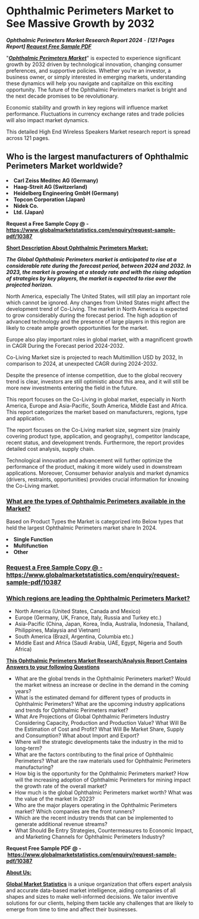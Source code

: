 <h1>Ophthalmic Perimeters Market to See Massive Growth by 2032</h1><p><em><strong>Ophthalmic Perimeters Market Research Report 2024</strong></em>&nbsp;-&nbsp;<em><strong>[121 Pages Report] </strong></em><em><strong><a href="https://www.globalmarketstatistics.com/enquiry/request-sample-pdf/10387">Request Free Sample PDF</a></strong></em></p><p>"<a style="font-style: italic; font-weight: bold;" href="https://www.globalmarketstatistics.com/market-reports/ophthalmic-perimeters-market-10387">Ophthalmic Perimeters Market</a>" is expected to experience significant growth by 2032 driven by technological innovation, changing consumer preferences, and supportive policies. Whether you're an investor, a business owner, or simply interested in emerging markets, understanding these dynamics will help you navigate and capitalize on this exciting opportunity. The future of the&nbsp;Ophthalmic Perimeters market is bright and the next decade promises to be revolutionary.</p><p>Economic stability and growth in key regions will influence market performance. Fluctuations in currency exchange rates and trade policies will also impact market dynamics.</p><p>This detailed&nbsp;High End Wireless Speakers Market research report is spread across 121 pages.</p><h2><strong>Who is the largest manufacturers of Ophthalmic Perimeters Market worldwide?</strong></h2><p><strong><li>Carl Zeiss Meditec AG (Germany)<li>Haag-Streit AG (Switzerland)<li>Heidelberg Engineering GmbH (Germany)<li>Topcon Corporation (Japan)<li>Nidek Co.<li>Ltd. (Japan)</strong></p><p><strong>Request a Free Sample Copy @ - <a href="https://www.globalmarketstatistics.com/enquiry/request-sample-pdf/10387">https://www.globalmarketstatistics.com/enquiry/request-sample-pdf/10387</a></strong></p><p><strong><u>Short Description About Ophthalmic Perimeters Market:</u></strong></p><p><strong><em>The Global Ophthalmic Perimeters market is anticipated to rise at a considerable rate during the forecast period, between 2024 and 2032. In 2023, the market is growing at a steady rate and with the rising adoption of strategies by key players, the market is expected to rise over the projected horizon.</em></strong></p><p>North America, especially The United States, will still play an important role which cannot be ignored. Any changes from United States might affect the development trend of Co-Living. The market in North America is expected to grow considerably during the forecast period. The high adoption of advanced technology and the presence of large players in this region are likely to create ample growth opportunities for the market.</p><p>Europe also play important roles in global market, with a magnificent growth in CAGR During the Forecast period 2024-2032.</p><p>Co-Living Market size is projected to reach Multimillion USD by 2032, In comparison to 2024, at unexpected CAGR during 2024-2032.</p><p>Despite the presence of intense competition, due to the global recovery trend is clear, investors are still optimistic about this area, and it will still be more new investments entering the field in the future.</p><p>This report focuses on the Co-Living in global market, especially in North America, Europe and Asia-Pacific, South America, Middle East and Africa. This report categorizes the market based on manufacturers, regions, type and application.</p><p>The report focuses on the Co-Living market size, segment size (mainly covering product type, application, and geography), competitor landscape, recent status, and development trends. Furthermore, the report provides detailed cost analysis, supply chain.</p><p>Technological innovation and advancement will further optimize the performance of the product, making it more widely used in downstream applications. Moreover, Consumer behavior analysis and market dynamics (drivers, restraints, opportunities) provides crucial information for knowing the Co-Living market.</p><h3 class="rank-math-question "><span style="text-decoration: underline;">What are the types of Ophthalmic Perimeters available in the Market?</span></h3><p>Based on Product Types the Market is categorized into Below types that held the largest Ophthalmic Perimeters market share In 2024.</p><p><strong><li>Single Function<li>Multifunction<li>Other</strong></p><h3 class="rank-math-question "><span style="text-decoration: underline;">Request a Free Sample Copy @ - <a href="https://www.globalmarketstatistics.com/enquiry/request-sample-pdf/10387">https://www.globalmarketstatistics.com/enquiry/request-sample-pdf/10387</a></span></h3><h3 class="rank-math-question "><span style="text-decoration: underline;">Which regions are leading the Ophthalmic Perimeters Market?</span></h3><ul><li>North America (United States, Canada and Mexico)</li><li>Europe (Germany, UK, France, Italy, Russia and Turkey etc.)</li><li>Asia-Pacific (China, Japan, Korea, India, Australia, Indonesia, Thailand, Philippines, Malaysia and Vietnam)</li><li>South America (Brazil, Argentina, Columbia etc.)</li><li>Middle East and Africa (Saudi Arabia, UAE, Egypt, Nigeria and South Africa)</li></ul><p><strong><u>This Ophthalmic Perimeters Market Research/Analysis Report Contains Answers to your following Questions</u></strong></p><ul><li>What are the global trends in the Ophthalmic Perimeters market? Would the market witness an increase or decline in the demand in the coming years?</li><li>What is the estimated demand for different types of products in Ophthalmic Perimeters? What are the upcoming industry applications and trends for Ophthalmic Perimeters market?</li><li>What Are Projections of Global Ophthalmic Perimeters Industry Considering Capacity, Production and Production Value? What Will Be the Estimation of Cost and Profit? What Will Be Market Share, Supply and Consumption? What about Import and Export?</li><li>Where will the strategic developments take the industry in the mid to long-term?</li><li>What are the factors contributing to the final price of Ophthalmic Perimeters? What are the raw materials used for Ophthalmic Perimeters manufacturing?</li><li>How big is the opportunity for the Ophthalmic Perimeters market? How will the increasing adoption of Ophthalmic Perimeters for mining impact the growth rate of the overall market?</li><li>How much is the global Ophthalmic Perimeters market worth? What was the value of the market In 2023?</li><li>Who are the major players operating in the Ophthalmic Perimeters market? Which companies are the front runners?</li><li>Which are the recent industry trends that can be implemented to generate additional revenue streams?</li><li>What Should Be Entry Strategies, Countermeasures to Economic Impact, and Marketing Channels for Ophthalmic Perimeters Industry?</li></ul><p><strong>Request Free Sample PDF @ -&nbsp;<a href="https://www.globalmarketstatistics.com/enquiry/request-sample-pdf/10387">https://www.globalmarketstatistics.com/enquiry/request-sample-pdf/10387</a></strong></p><p><strong><u>About Us:</u></strong></p><p><strong><a href="https://www.globalmarketstatistics.com/">Global Market Statistics</a></strong> is a unique organization that offers expert analysis and accurate data-based market intelligence, aiding companies of all shapes and sizes to make well-informed decisions. We tailor inventive solutions for our clients, helping them tackle any challenges that are likely to emerge from time to time and affect their businesses.</p>
